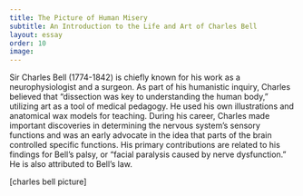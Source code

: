 ```yaml
---
title: The Picture of Human Misery
subtitle: An Introduction to the Life and Art of Charles Bell
layout: essay
order: 10
image: 
---
```


Sir Charles Bell (1774-1842) is chiefly known for his work as a neurophysiologist and a surgeon.  As part of his humanistic inquiry, Charles believed that “dissection was key to understanding the human body,” utilizing art as a tool of medical pedagogy.  He used his own illustrations and anatomical wax models for teaching.  During his career, Charles made important discoveries in determining the nervous system’s sensory functions and was an early advocate in the idea that parts of the brain controlled specific functions. His primary contributions are related to his findings for Bell’s palsy, or “facial paralysis caused by nerve dysfunction.”  He is also attributed to Bell’s law.

[charles bell picture]